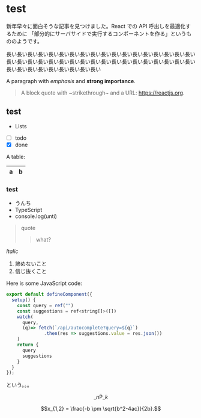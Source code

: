 # test

新年早々に面白そうな記事を見つけました。React での API 呼出しを最適化するために 「部分的にサーバサイドで実行するコンポーネントを作る」というもののようです。

長い長い長い長い長い長い長い長い長い長い長い長い長い長い長い長い長い長い長い長い長い長い長い長い長い長い長い長い長い長い長い長い長い長い長い長い長い長い長い長い長い長い長い長い長い

A paragraph with _emphasis_ and **strong importance**.

> A block quote with ~strikethrough~ and a URL: https://reactjs.org.

## test

- Lists
- [ ] todo
- [x] done

A table:

| a   | b   |
| --- | --- |

### test

- うんち
- TypeScript
- console.log(unti)

> quote
>
> > what?

_Italic_

1. 諦めないこと
2. 信じ抜くこと

Here is some JavaScript code:

```js
export default defineComponent({
  setup() {
    const query = ref("")
    const suggestions = ref<string[]>([])
    watch(
      query,
      (q)=> fetch(`/api/autocomplete?query=${q}`)
              .then(res => suggestions.value = res.json())
    )
    return {
      query
      suggestions
    }
  }
});
```

という。。。

$${}\_n \mathrm{ P }\_k$$

$$x_{1,2} = \frac{-b \pm \sqrt{b^2-4ac}}{2b}.$$
